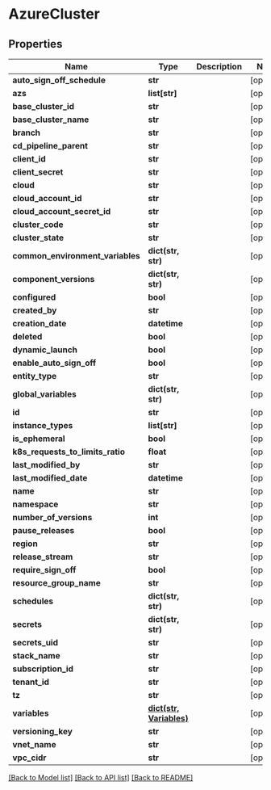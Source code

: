 # AzureCluster

## Properties
Name | Type | Description | Notes
------------ | ------------- | ------------- | -------------
**auto_sign_off_schedule** | **str** |  | [optional] 
**azs** | **list[str]** |  | [optional] 
**base_cluster_id** | **str** |  | [optional] 
**base_cluster_name** | **str** |  | [optional] 
**branch** | **str** |  | [optional] 
**cd_pipeline_parent** | **str** |  | [optional] 
**client_id** | **str** |  | [optional] 
**client_secret** | **str** |  | [optional] 
**cloud** | **str** |  | [optional] 
**cloud_account_id** | **str** |  | [optional] 
**cloud_account_secret_id** | **str** |  | [optional] 
**cluster_code** | **str** |  | [optional] 
**cluster_state** | **str** |  | [optional] 
**common_environment_variables** | **dict(str, str)** |  | [optional] 
**component_versions** | **dict(str, str)** |  | [optional] 
**configured** | **bool** |  | [optional] 
**created_by** | **str** |  | [optional] 
**creation_date** | **datetime** |  | [optional] 
**deleted** | **bool** |  | [optional] 
**dynamic_launch** | **bool** |  | [optional] 
**enable_auto_sign_off** | **bool** |  | [optional] 
**entity_type** | **str** |  | [optional] 
**global_variables** | **dict(str, str)** |  | [optional] 
**id** | **str** |  | [optional] 
**instance_types** | **list[str]** |  | [optional] 
**is_ephemeral** | **bool** |  | [optional] 
**k8s_requests_to_limits_ratio** | **float** |  | [optional] 
**last_modified_by** | **str** |  | [optional] 
**last_modified_date** | **datetime** |  | [optional] 
**name** | **str** |  | [optional] 
**namespace** | **str** |  | [optional] 
**number_of_versions** | **int** |  | [optional] 
**pause_releases** | **bool** |  | [optional] 
**region** | **str** |  | [optional] 
**release_stream** | **str** |  | [optional] 
**require_sign_off** | **bool** |  | [optional] 
**resource_group_name** | **str** |  | [optional] 
**schedules** | **dict(str, str)** |  | [optional] 
**secrets** | **dict(str, str)** |  | [optional] 
**secrets_uid** | **str** |  | [optional] 
**stack_name** | **str** |  | [optional] 
**subscription_id** | **str** |  | [optional] 
**tenant_id** | **str** |  | [optional] 
**tz** | **str** |  | [optional] 
**variables** | [**dict(str, Variables)**](Variables.md) |  | [optional] 
**versioning_key** | **str** |  | [optional] 
**vnet_name** | **str** |  | [optional] 
**vpc_cidr** | **str** |  | [optional] 

[[Back to Model list]](../README.md#documentation-for-models) [[Back to API list]](../README.md#documentation-for-api-endpoints) [[Back to README]](../README.md)


